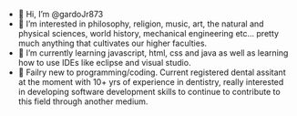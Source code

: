 - 👋 Hi, I’m @gardoJr873
- 👀 I’m interested in philosophy, religion, music, art, the natural and physical sciences, world history, mechanical engineering etc... pretty much anything that cultivates our higher faculties.  
- 🌱 I’m currently learning javascript, html, css and java as well as learning how to use IDEs like eclipse and visual studio.  
- 💞️ Failry new to programming/coding.  Current registered dental assitant at the moment with 10+ yrs of experience in dentistry, really interested in developing software development skills to continue to contribute to this field through another medium.   

<!---
gardoJr873/gardoJr873 is a ✨ special ✨ repository because its `README.md` (this file) appears on your GitHub profile.
You can click the Preview link to take a look at your changes.
--->

